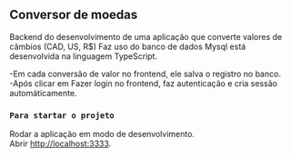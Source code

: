 ## Conversor de moedas

Backend do desenvolvimento de uma aplicação que converte valores de câmbios (CAD, US, R$)
Faz uso do banco de dados Mysql está desenvolvida na linguagem TypeScript.

-Em cada conversão de valor no frontend, ele salva o registro no banco.<br>
-Após clicar em Fazer login no frontend, faz autenticação e cria sessão automáticamente.  

### `Para startar o projeto`

Rodar a aplicação em modo de desenvolvimento.<br />
Abrir [http://localhost:3333](http://localhost:3333).
